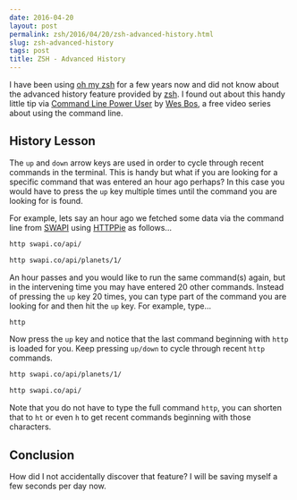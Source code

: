 ```yaml
---
date: 2016-04-20
layout: post
permalink: zsh/2016/04/20/zsh-advanced-history.html
slug: zsh-advanced-history
tags: post
title: ZSH - Advanced History
---
```


I have been using [oh my zsh](https://github.com/robbyrussell/oh-my-zsh) for a few years now and did not know about the advanced history feature provided by [zsh](https://en.wikipedia.org/wiki/Z_shell). I found out about this handy little tip via [Command Line Power User](http://commandlinepoweruser.com/) by [Wes Bos](http://wesbos.com/), a free video series about using the command line.

## History Lesson

The `up` and `down` arrow keys are used in order to cycle through recent commands in the terminal. This is handy but what if you are looking for a specific command that was entered an hour ago perhaps? In this case you would have to press the `up` key multiple times until the command you are looking for is found.

For example, lets say an hour ago we fetched some data via the command line from [SWAPI](https://swapi.co 'The Star Wars API') using [HTTPPie](https://github.com/jkbrzt/httpie) as follows...

```bash
http swapi.co/api/
```

```bash
http swapi.co/api/planets/1/
```

An hour passes and you would like to run the same command(s) again, but in the intervening time you may have entered 20 other commands. Instead of pressing the `up` key 20 times, you can type part of the command you are looking for and then hit the `up` key. For example, type...

```bash
http
```

Now press the `up` key and notice that the last command beginning with `http` is loaded for you. Keep pressing `up/down` to cycle through recent `http` commands.

```bash
http swapi.co/api/planets/1/
```

```bash
http swapi.co/api/
```

Note that you do not have to type the full command `http`, you can shorten that to `ht` or even `h` to get recent commands beginning with those characters.

## Conclusion

How did I not accidentally discover that feature? I will be saving myself a few seconds per day now.
